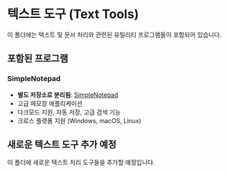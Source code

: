 # 텍스트 도구 (Text Tools)

이 폴더에는 텍스트 및 문서 처리와 관련된 유틸리티 프로그램들이 포함되어 있습니다.

## 포함된 프로그램

### SimpleNotepad
- **별도 저장소로 분리됨**: [SimpleNotepad](https://github.com/YuHyungmin1226/SimpleNotepad)
- 고급 메모장 애플리케이션
- 다크모드 지원, 자동 저장, 고급 검색 기능
- 크로스 플랫폼 지원 (Windows, macOS, Linux)

## 새로운 텍스트 도구 추가 예정

이 폴더에 새로운 텍스트 처리 도구들을 추가할 예정입니다. 